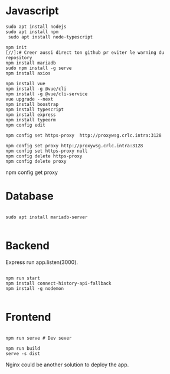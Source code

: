 # Javascript 

```console
sudo apt install nodejs
sudo apt install npm
 sudo apt install node-typescript

```

```console
npm init
[//]:# Creer aussi direct ton github pr eviter le warning du repository
npm install mariadb
sudo npm install -g serve
npm install axios

npm install vue
npm install -g @vue/cli
npm install -g @vue/cli-service
vue upgrade --next
npm install boostrap
npm install typescript
npm install express 
npm install typeorm
npm config edit

npm config set https-proxy  http://proxywsg.crlc.intra:3128

npm config set proxy http://proxywsg.crlc.intra:3128
npm config set https-proxy null
npm config delete https-proxy
npm config delete proxy

```
npm config get proxy
# Database 

```console

sudo apt install mariadb-server


```
# Backend     

Express run app.listen(3000).


```console

npm run start
npm install connect-history-api-fallback
npm install -g nodemon


```
# Frontend

```console

npm run serve # Dev sever

npm run build
serve -s dist

```
Nginx could be another solution to deploy the app.